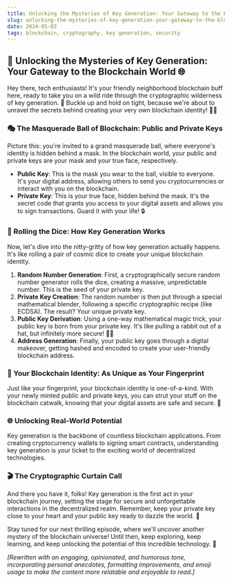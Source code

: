 ```yaml
---
title: Unlocking the Mysteries of Key Generation: Your Gateway to the Blockchain World
slug: unlocking-the-mysteries-of-key-generation-your-gateway-to-the-blockchain-world
date: 2024-05-03
tags: blockchain, cryptography, key generation, security
---
```


## 🔑 Unlocking the Mysteries of Key Generation: Your Gateway to the Blockchain World 🌐

Hey there, tech enthusiasts! It's your friendly neighborhood blockchain buff here, ready to take you on a wild ride through the cryptographic wilderness of key generation. 🎢 Buckle up and hold on tight, because we're about to unravel the secrets behind creating your very own blockchain identity! 🕵️‍♂️

### 🎭 The Masquerade Ball of Blockchain: Public and Private Keys

Picture this: you're invited to a grand masquerade ball, where everyone's identity is hidden behind a mask. In the blockchain world, your public and private keys are your mask and your true face, respectively.

- **Public Key**: This is the mask you wear to the ball, visible to everyone. It's your digital address, allowing others to send you cryptocurrencies or interact with you on the blockchain.
- **Private Key**: This is your true face, hidden behind the mask. It's the secret code that grants you access to your digital assets and allows you to sign transactions. Guard it with your life! 🔒

### 🎲 Rolling the Dice: How Key Generation Works

Now, let's dive into the nitty-gritty of how key generation actually happens. It's like rolling a pair of cosmic dice to create your unique blockchain identity.

1. **Random Number Generation**: First, a cryptographically secure random number generator rolls the dice, creating a massive, unpredictable number. This is the seed of your private key.
2. **Private Key Creation**: The random number is then put through a special mathematical blender, following a specific cryptographic recipe (like ECDSA). The result? Your unique private key.
3. **Public Key Derivation**: Using a one-way mathematical magic trick, your public key is born from your private key. It's like pulling a rabbit out of a hat, but infinitely more secure! 🎩🐰
4. **Address Generation**: Finally, your public key goes through a digital makeover, getting hashed and encoded to create your user-friendly blockchain address.

### 🌟 Your Blockchain Identity: As Unique as Your Fingerprint

Just like your fingerprint, your blockchain identity is one-of-a-kind. With your newly minted public and private keys, you can strut your stuff on the blockchain catwalk, knowing that your digital assets are safe and secure. 💼

### 🌐 Unlocking Real-World Potential

Key generation is the backbone of countless blockchain applications. From creating cryptocurrency wallets to signing smart contracts, understanding key generation is your ticket to the exciting world of decentralized technologies.

### 🎬 The Cryptographic Curtain Call

And there you have it, folks! Key generation is the first act in your blockchain journey, setting the stage for secure and unforgettable interactions in the decentralized realm. Remember, keep your private key close to your heart and your public key ready to dazzle the world. 🌟

Stay tuned for our next thrilling episode, where we'll uncover another mystery of the blockchain universe! Until then, keep exploring, keep learning, and keep unlocking the potential of this incredible technology. 🚀

*[Rewritten with an engaging, opinionated, and humorous tone, incorporating personal anecdotes, formatting improvements, and emoji usage to make the content more relatable and enjoyable to read.]*